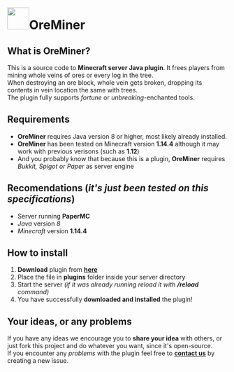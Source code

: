 #  <img src="https://gamepedia.cursecdn.com/minecraft_gamepedia/9/97/Diamond_Ore.png" height=50 width=50>OreMiner
## What is OreMiner?
This is a source code to **Minecraft server Java plugin**. It frees players from mining whole veins of ores or every log in the tree.  
When destroying an ore block, whole vein gets broken, dropping its contents in vein location the same with trees.  
The plugin fully supports _fortune_ or _unbreaking_-enchanted tools.
## Requirements
  * **OreMiner** requires Java version 8 or higher, most likely already installed.
  * **OreMiner** has been tested on Minecraft version **1.14.4** although it may work with previous verisons (such as **1.12**)
  * And you probably know that because this is a plugin, **OreMiner** requires _Bukkit, Spigot or Paper_ as server engine
  
## Recomendations (**_it's just been tested on this specifications_**)
  * Server running **PaperMC**
  * _Java_ version *8*
  * _Minecraft_ version **1.14.4**

## How to install
  1. **Download** plugin from **[here](https://github.com/ULTUX/OreMiner/releases)**
  2. Place the file in **plugins** folder inside your server directory
  3. Start the server _(if it was already running reload it with **/reload** command)_
  4. You have successfully **downloaded and installed** the plugin!
  
  ## Your ideas, or any problems
  If you have any ideas we encourage you to **share your idea** with others, or just fork this project and do whatever you want, since it's open-source.  
  If you encounter any _problems_ with the plugin feel free to [**contact us**](https://github.com/ULTUX/OreMiner/issues) by creating a new issue.
